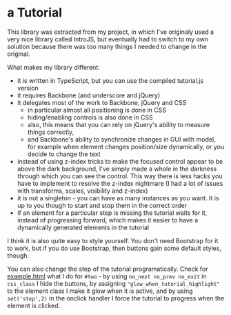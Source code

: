 a Tutorial
==========

This library was extracted from my project, in which I've originaly used a very nice library called IntroJS, but eventually had to switch to my own solution because there was too many things I needed to change in the original.

What makes my library different:

- it is written in TypeScript, but you can use the compiled tutorial.js version
- it requires Backbone (and underscore and jQuery) 
- it delegates most of the work to Backbone, jQuery and CSS
  - in particular almost all positioning is done in CSS
  - hiding/enabling controls is also done in CSS
  - also, this means that you can rely on jQuery's ability to measure things correctly, 
  - and Backbone's ability to synchronize changes in GUI with model, for example when element changes position/size dynamically, or you decide to change the text
- instead of using z-index tricks to make the focused control appear to be above the dark background, I've simply made a whole in the darkness through which you can see the control. This way there is less hacks you have to implement to resolve the z-index nightmare (I had a lot of issues with transforms, scales, visibility and z-index)
- it is not a singleton - you can have as many instances as you want. It is up to you though to start and stop them in the correct order
- if an element for a particular step is missing the tutorial waits for it, instead of progressing forward, which makes it easier to have a dynamically generated elements in the tutorial

I think it is also quite easy to style yourself.
You don't need Bootstrap for it to work, but if you do use Bootstrap, then buttons gain some default styles, though.

You can also change the step of the tutorial programatically.
Check for [example.html](http://vanisoft.pl/~lopuszanski/public/tutorial/example.html) what I do for `#two` - 
by using `no_next no_prev no_exit` in `css_class` I hide the buttons,
by assigning `"glow_when_tutorial_highlight"` to the element class I make it glow when it is active,
and by using `set('step',2)` in the onclick handler I force the tutorial to progress when the element is clicked.

